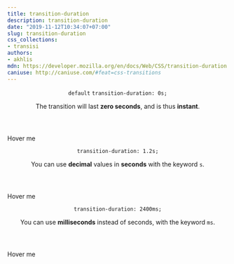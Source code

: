 ```yaml
---
title: transition-duration
description: transition-duration
date: "2019-11-12T10:34:07+07:00"
slug: transition-duration
css_collections:
- transisi
authors:
- akhlis
mdn: https://developer.mozilla.org/en/docs/Web/CSS/transition-duration
caniuse: http://caniuse.com/#feat=css-transitions
---
```


<section class="example">
  <header class="example__header">
    <p class="example__name">
      <code class="example__default" data-tooltip="This is the property's default value">default</code>
      <code class="example__value" data-tooltip="Click to copy"
        data-clipboard-text="transition-duration: 0s;">transition-duration: 0s;</code>
    </p>
    <div class="example__description">
      <p>The transition will last <strong>zero seconds</strong>, and is thus <strong>instant</strong>.</p>
    </div>
  </header>
  <aside class="example__preview">
    <div class="example__browser"><i></i><i></i><i></i></div>
    <div class="example__output">
      <div class="property__example transition-duration " id="transition-duration-0s">
        <p class="square square--alpha">Hover me</p>
      </div>
    </div>
  </aside>
</section>
<section class="example">
  <header class="example__header">
    <p class="example__name">
      <code class="example__value" data-tooltip="Click to copy"
        data-clipboard-text="transition-duration: 1.2s;">transition-duration: 1.2s;</code>
    </p>
    <div class="example__description">
      <p>You can use <strong>decimal</strong> values in <strong>seconds</strong> with the keyword <code>s</code>.</p>
    </div>
  </header>
  <aside class="example__preview">
    <div class="example__browser"><i></i><i></i><i></i></div>
    <div class="example__output">
      <div class="property__example transition-duration " id="transition-duration-12s">
        <p class="square square--alpha">Hover me</p>
      </div>
    </div>
  </aside>
</section>
<section class="example">
  <header class="example__header">
    <p class="example__name">
      <code class="example__value" data-tooltip="Click to copy"
        data-clipboard-text="transition-duration: 2400ms;">transition-duration: 2400ms;</code>
    </p>
    <div class="example__description">
      <p>You can use <strong>milliseconds</strong> instead of seconds, with the keyword <code>ms</code>.</p>
    </div>
  </header>
  <aside class="example__preview">
    <div class="example__browser"><i></i><i></i><i></i></div>
    <div class="example__output">
      <div class="property__example transition-duration " id="transition-duration-2400ms">
        <p class="square square--alpha">Hover me</p>
      </div>
    </div>
  </aside>
</section>